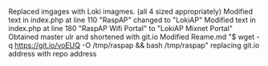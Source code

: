 Replaced imgages with Loki imagmes. (all 4 sized appropriately)
Modified text in index.php at line 110 "RaspAP" changed to "LokiAP"
Modified text in index.php at line 180 "RaspAP Wifi Portal" to "LokiAP Mixnet Portal"
Obtained master ulr and shortened with git.io
Modified Reame.md "$ wget -q https://git.io/voEUQ -O /tmp/raspap && bash /tmp/raspap" replacing git.io address with repo address

